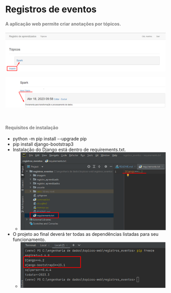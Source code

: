 # Registros de eventos


<h4><span style="color: gray">A aplicação web permite criar anotações por tópicos.</span></h4>

 ![scheme](imagem/topico.png)

 ![scheme](imagem/Assunto.png)

<br/>

<h4><span style="color: gray">Requisitos de instalação</span></h4>

* python -m pip install --upgrade pip
* pip install django-bootstrap3
* Instalação do Django está dentro de requirements.txt.
  * ![scheme](imagem/requirements.png)
* O projeto ao final deverá ter todas as dependências listadas para seu funcionamento.
  * ![scheme](imagem/freeze.png)

